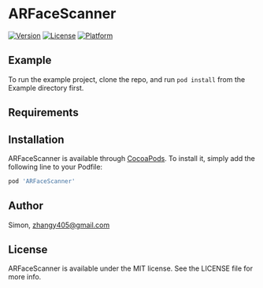 # ARFaceScanner

[![Version](https://img.shields.io/cocoapods/v/ARFaceScanner.svg?style=flat)](http://cocoapods.org/pods/ARFaceScanner)
[![License](https://img.shields.io/cocoapods/l/ARFaceScanner.svg?style=flat)](http://cocoapods.org/pods/ARFaceScanner)
[![Platform](https://img.shields.io/cocoapods/p/ARFaceScanner.svg?style=flat)](http://cocoapods.org/pods/ARFaceScanner)

## Example

To run the example project, clone the repo, and run `pod install` from the Example directory first.

## Requirements

## Installation

ARFaceScanner is available through [CocoaPods](http://cocoapods.org). To install
it, simply add the following line to your Podfile:

```ruby
pod 'ARFaceScanner'
```

## Author

Simon, zhangy405@gmail.com

## License

ARFaceScanner is available under the MIT license. See the LICENSE file for more info.
